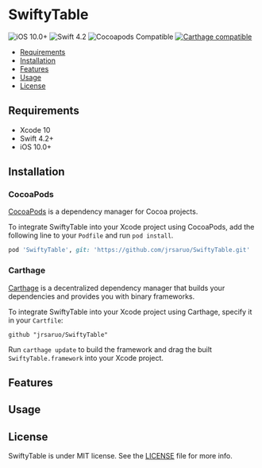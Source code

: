 # SwiftyTable
![iOS 10.0+](https://img.shields.io/badge/platform-iOS%2010%2B-blue.svg?style=flat)
![Swift 4.2](https://img.shields.io/badge/Swift-4.2-orange.svg?style=flat)
![Cocoapods Compatible](https://img.shields.io/cocoapods/v/SwiftyTable.svg)
[![Carthage compatible](https://img.shields.io/badge/Carthage-compatible-4BC51D.svg?style=flat)](https://github.com/Carthage/Carthage)

- [Requirements](#requirements)
- [Installation](#installation)
- [Features](#features)
- [Usage](#usage)
- [License](#license)


## Requirements
* Xcode 10
* Swift 4.2+
* iOS 10.0+


## Installation
### CocoaPods
[CocoaPods](http://cocoapods.org) is a dependency manager for Cocoa projects.

To integrate SwiftyTable into your Xcode project using CocoaPods, add the following line to your `Podfile` and run `pod install`.

```ruby
pod 'SwiftyTable', git: 'https://github.com/jrsaruo/SwiftyTable.git'
```

### Carthage
[Carthage](https://github.com/Carthage/Carthage) is a decentralized dependency manager that builds your dependencies and provides you with binary frameworks.

To integrate SwiftyTable into your Xcode project using Carthage, specify it in your `Cartfile`:

```ogdl
github "jrsaruo/SwiftyTable"
```

Run `carthage update` to build the framework and drag the built `SwiftyTable.framework` into your Xcode project.


## Features


## Usage


## License
SwiftyTable is under MIT license. See the [LICENSE](LICENSE) file for more info.
